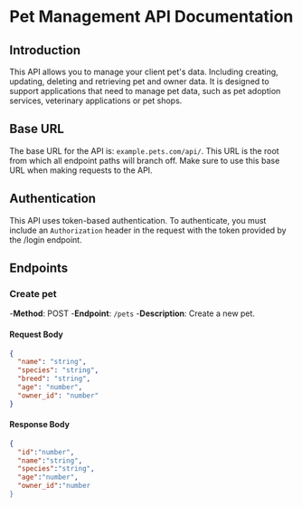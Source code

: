 # Pet Management API Documentation

## Introduction

This API allows you to manage your client pet's data. Including creating, updating, deleting and retrieving pet and owner data. It is designed to support applications that need to manage pet data, such as pet adoption services, veterinary applications or pet shops.

## Base URL

The base URL for the API is: `example.pets.com/api/`.
This URL is the root from which all endpoint paths will branch off. Make sure to use this base URL when making requests to the API.

## Authentication

This API uses token-based authentication. To authenticate, you must include an `Authorization` header in the request with the token provided by the /login endpoint.

## Endpoints

### Create pet

-**Method**: POST -**Endpoint**: `/pets` -**Description**: Create a new pet.

#### Request Body

```json
{
  "name": "string",
  "species": "string",
  "breed": "string",
  "age": "number",
  "owner_id": "number"
}
```

#### Response Body

```json
{
  "id":"number",
  "name":"string",
  "species":"string",
  "age":"number",
  "owner_id":"number
}
```
